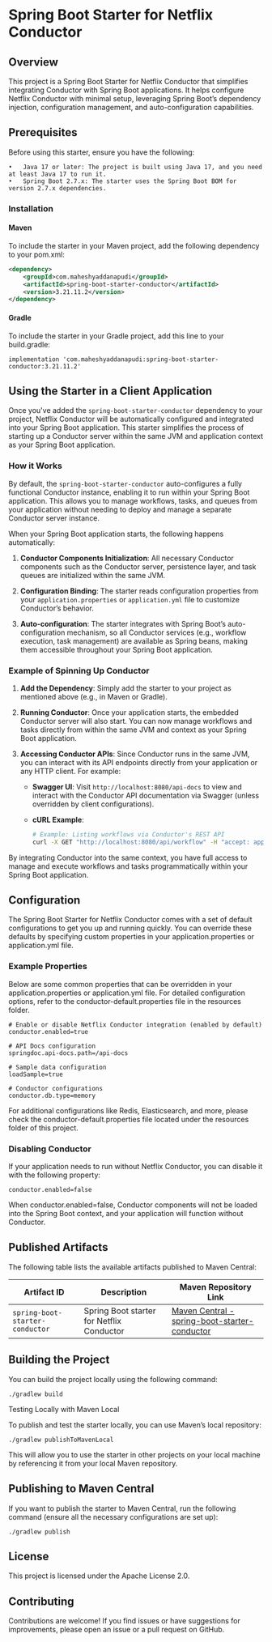 # Spring Boot Starter for Netflix Conductor

## Overview

This project is a Spring Boot Starter for Netflix Conductor that simplifies integrating Conductor with Spring Boot applications. It helps configure Netflix Conductor with minimal setup, leveraging Spring Boot’s dependency injection, configuration management, and auto-configuration capabilities.

## Prerequisites

Before using this starter, ensure you have the following:

	•	Java 17 or later: The project is built using Java 17, and you need at least Java 17 to run it.
	•	Spring Boot 2.7.x: The starter uses the Spring Boot BOM for version 2.7.x dependencies.

### Installation

#### Maven

To include the starter in your Maven project, add the following dependency to your pom.xml:

```xml
<dependency>
    <groupId>com.maheshyaddanapudi</groupId>
    <artifactId>spring-boot-starter-conductor</artifactId>
    <version>3.21.11.2</version>
</dependency>
```

#### Gradle

To include the starter in your Gradle project, add this line to your build.gradle:

```
implementation 'com.maheshyaddanapudi:spring-boot-starter-conductor:3.21.11.2'
```

## Using the Starter in a Client Application

Once you've added the `spring-boot-starter-conductor` dependency to your project, Netflix Conductor will be automatically configured and integrated into your Spring Boot application. This starter simplifies the process of starting up a Conductor server within the same JVM and application context as your Spring Boot application.

### How it Works

By default, the `spring-boot-starter-conductor` auto-configures a fully functional Conductor instance, enabling it to run within your Spring Boot application. This allows you to manage workflows, tasks, and queues from your application without needing to deploy and manage a separate Conductor server instance.

When your Spring Boot application starts, the following happens automatically:

1. **Conductor Components Initialization**: All necessary Conductor components such as the Conductor server, persistence layer, and task queues are initialized within the same JVM.
  
2. **Configuration Binding**: The starter reads configuration properties from your `application.properties` or `application.yml` file to customize Conductor’s behavior.

3. **Auto-configuration**: The starter integrates with Spring Boot’s auto-configuration mechanism, so all Conductor services (e.g., workflow execution, task management) are available as Spring beans, making them accessible throughout your Spring Boot application.

### Example of Spinning Up Conductor

1. **Add the Dependency**:
   Simply add the starter to your project as mentioned above (e.g., in Maven or Gradle).

2. **Running Conductor**:
   Once your application starts, the embedded Conductor server will also start. You can now manage workflows and tasks directly from within the same JVM and context as your Spring Boot application.

3. **Accessing Conductor APIs**:
   Since Conductor runs in the same JVM, you can interact with its API endpoints directly from your application or any HTTP client. For example:
   
   - **Swagger UI**: Visit `http://localhost:8080/api-docs` to view and interact with the Conductor API documentation via Swagger (unless overridden by client configurations).
   
   - **cURL Example**:
     ```bash
     # Example: Listing workflows via Conductor's REST API
     curl -X GET "http://localhost:8080/api/workflow" -H "accept: application/json"
     ```

By integrating Conductor into the same context, you have full access to manage and execute workflows and tasks programmatically within your Spring Boot application.

## Configuration

The Spring Boot Starter for Netflix Conductor comes with a set of default configurations to get you up and running quickly. You can override these defaults by specifying custom properties in your application.properties or application.yml file.

### Example Properties

Below are some common properties that can be overridden in your application.properties or application.yml file. For detailed configuration options, refer to the conductor-default.properties file in the resources folder.

```
# Enable or disable Netflix Conductor integration (enabled by default)
conductor.enabled=true

# API Docs configuration
springdoc.api-docs.path=/api-docs

# Sample data configuration
loadSample=true

# Conductor configurations
conductor.db.type=memory
```

For additional configurations like Redis, Elasticsearch, and more, please check the conductor-default.properties file located under the resources folder of this project.

### Disabling Conductor

If your application needs to run without Netflix Conductor, you can disable it with the following property:

```
conductor.enabled=false
```

When conductor.enabled=false, Conductor components will not be loaded into the Spring Boot context, and your application will function without Conductor.

## Published Artifacts

The following table lists the available artifacts published to Maven Central:

| Artifact ID                      | Description                                    | Maven Repository Link                                                                                                 |
|-----------------------------------|------------------------------------------------|----------------------------------------------------------------------------------------------------------------------|
| `spring-boot-starter-conductor`   | Spring Boot starter for Netflix Conductor       | [Maven Central - spring-boot-starter-conductor](https://search.maven.org/artifact/com.maheshyaddanapudi/spring-boot-starter-conductor) |

## Building the Project

You can build the project locally using the following command:

```
./gradlew build
```

Testing Locally with Maven Local

To publish and test the starter locally, you can use Maven’s local repository:

```
./gradlew publishToMavenLocal
```

This will allow you to use the starter in other projects on your local machine by referencing it from your local Maven repository.

## Publishing to Maven Central

If you want to publish the starter to Maven Central, run the following command (ensure all the necessary configurations are set up):

```
./gradlew publish
```

## License

This project is licensed under the Apache License 2.0.

## Contributing

Contributions are welcome! If you find issues or have suggestions for improvements, please open an issue or a pull request on GitHub.

